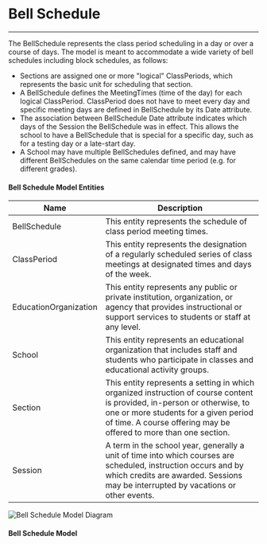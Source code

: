 # Bell Schedule
---
The BellSchedule represents the class period scheduling in a day or over a course of days. The model is meant to accommodate a wide variety of bell schedules including block schedules, as follows:
* Sections are assigned  one or more "logical" ClassPeriods, which represents the basic unit for scheduling that section.
* A BellSchedule defines the MeetingTimes (time of the day) for each logical ClassPeriod. ClassPeriod does not have to meet every day and specific meeting days are defined in BellSchedule by its Date attribute.
* The association between BellSchedule Date attribute indicates which days of the Session the BellSchedule was in effect. This allows the school to have a BellSchedule that is special for a specific day, such as for a testing day or a late-start day.
* A School may have multiple BellSchedules defined, and may have different BellSchedules on the same calendar time period (e.g. for different grades).



#### Bell Schedule Model Entities

| Name        | Description  |
|-----------------|------------------|
| BellSchedule | This entity represents the schedule of class period meeting times. |
| ClassPeriod | This entity represents the designation of a regularly scheduled series of class meetings at designated times and days of the week. |
| EducationOrganization | This entity represents any public or private institution, organization, or agency that provides instructional or support services to students or staff at any level. |
| School | This entity represents an educational organization that includes staff and students who participate in classes and educational activity groups. |
| Section | This entity represents a setting in which organized instruction of course content is provided, in-person or otherwise, to one or more students for a given period of time. A course offering may be offered to more than one section. |
| Session | A term in the school year, generally a unit of time into which courses are scheduled, instruction occurs and by which credits are awarded. Sessions may be interrupted by vacations or other events. |


![Bell Schedule Model Diagram](/path/to/domain-model.png)
#### Bell Schedule Model  

